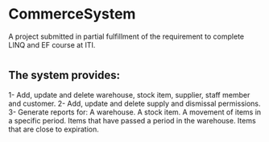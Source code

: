 # CommerceSystem
A project submitted in partial fulfillment of the requirement to complete LINQ and EF course at ITI.
#
## The system provides:
1- Add, update and delete warehouse, stock item, supplier, staff member and customer.
2- Add, update and delete supply and dismissal permissions.
3- Generate reports for:
  A warehouse.
  A stock item.
  A movement of items in a specific period.
  Items that have passed a period in the warehouse.
  Items that are close to expiration.
